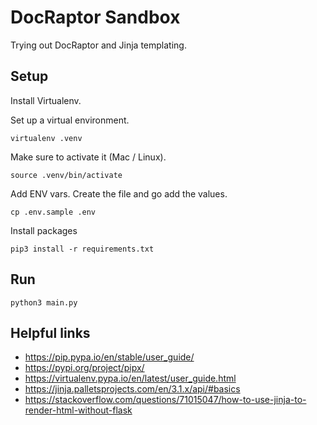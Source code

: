 # DocRaptor Sandbox

Trying out DocRaptor and Jinja templating.

## Setup

Install Virtualenv.

Set up a virtual environment. 

`virtualenv .venv`

Make sure to activate it (Mac / Linux). 

`source .venv/bin/activate`

Add ENV vars. Create the file and go add the values.

`cp .env.sample .env`

Install packages

`pip3 install -r requirements.txt`

## Run

`python3 main.py`

## Helpful links

* https://pip.pypa.io/en/stable/user_guide/
* https://pypi.org/project/pipx/
* https://virtualenv.pypa.io/en/latest/user_guide.html
* https://jinja.palletsprojects.com/en/3.1.x/api/#basics
* https://stackoverflow.com/questions/71015047/how-to-use-jinja-to-render-html-without-flask